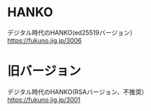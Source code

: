 # HANKO
デジタル時代のHANKO(ed25519バージョン）  
https://fukuno.jig.jp/3006  

# 旧バージョン
デジタル時代のHANKO(RSAバージョン、不推奨）  
https://fukuno.jig.jp/3001  

